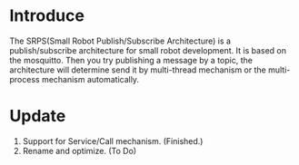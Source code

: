 # Introduce

The SRPS(Small Robot Publish/Subscribe Architecture) is a publish/subscribe architecture for small robot development. It is based on the mosquitto. Then you try publishing a message by a topic, the architecture will determine send it by multi-thread mechanism or the multi-process mechanism automatically.

# Update

1. Support for Service/Call mechanism. (Finished.)
2. Rename and optimize. (To Do)
